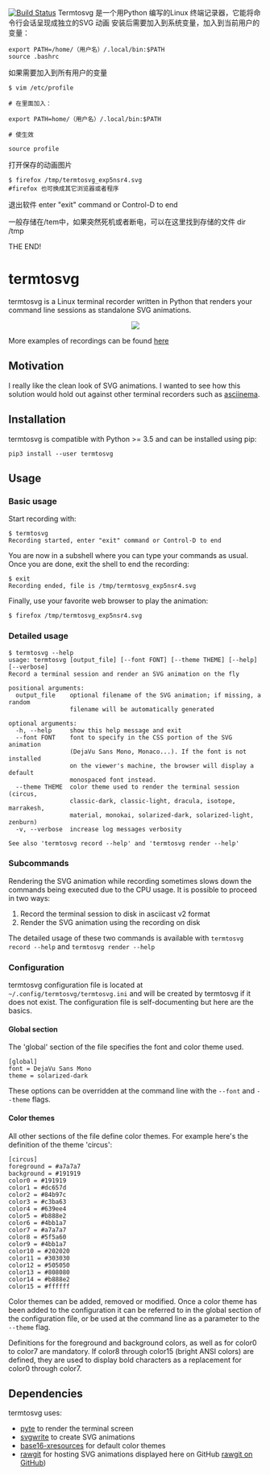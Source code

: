 [![Build Status](https://travis-ci.org/nbedos/termtosvg.svg?branch=master)](https://travis-ci.org/nbedos/termtosvg)
Termtosvg 是一个用Python 编写的Linux 终端记录器，它能将命令行会话呈现成独立的SVG 动画
安装后需要加入到系统变量，加入到当前用户的变量：
```
export PATH=/home/（用户名）/.local/bin:$PATH
source .bashrc
```

如果需要加入到所有用户的变量
```
$ vim /etc/profile

# 在里面加入：

export PATH=home/（用户名）/.local/bin:$PATH

# 使生效

source profile
```
打开保存的动画图片
```
$ firefox /tmp/termtosvg_exp5nsr4.svg
#firefox 也可换成其它浏览器或者程序
```
退出软件
enter "exit" command or Control-D to end

一般存储在/tem中，如果突然死机或者断电，可以在这里找到存储的文件
dir /tmp

THE END!


# termtosvg
termtosvg is a Linux terminal recorder written in Python that renders your command
line sessions as standalone SVG animations.

<p align="center">
    <img src="https://cdn.rawgit.com/nbedos/termtosvg/0.4.0/examples/awesome.svg">
</p>

More examples of recordings can be found [here](https://github.com/nbedos/termtosvg/blob/0.4.0/examples/examples.md)

## Motivation
I really like the clean look of SVG animations. I wanted to see
how this solution would hold out against other terminal
recorders such as [asciinema](https://github.com/asciinema/asciinema).

## Installation
termtosvg is compatible with Python >= 3.5 and can be installed using pip:
```
pip3 install --user termtosvg
```

## Usage
### Basic usage
Start recording with:

```
$ termtosvg
Recording started, enter "exit" command or Control-D to end
```

You are now in a subshell where you can type your commands as usual.
Once you are done, exit the shell to end the recording:

```
$ exit
Recording ended, file is /tmp/termtosvg_exp5nsr4.svg
```
Finally, use your favorite web browser to play the animation:
```
$ firefox /tmp/termtosvg_exp5nsr4.svg
```

### Detailed usage
```
$ termtosvg --help
usage: termtosvg [output_file] [--font FONT] [--theme THEME] [--help] [--verbose]
Record a terminal session and render an SVG animation on the fly

positional arguments:
  output_file    optional filename of the SVG animation; if missing, a random
                 filename will be automatically generated

optional arguments:
  -h, --help     show this help message and exit
  --font FONT    font to specify in the CSS portion of the SVG animation
                 (DejaVu Sans Mono, Monaco...). If the font is not installed
                 on the viewer's machine, the browser will display a default
                 monospaced font instead.
  --theme THEME  color theme used to render the terminal session (circus,
                 classic-dark, classic-light, dracula, isotope, marrakesh,
                 material, monokai, solarized-dark, solarized-light, zenburn)
  -v, --verbose  increase log messages verbosity

See also 'termtosvg record --help' and 'termtosvg render --help'
```

### Subcommands
Rendering the SVG animation while recording sometimes slows down
the commands being executed due to the CPU usage. It is possible
to proceed in two ways:
1. Record the terminal session to disk in asciicast v2 format
2. Render the SVG animation using the recording on disk

The detailed usage of these two commands is available with
`termtosvg record --help` and `termtosvg render --help`

### Configuration
termtosvg configuration file is located at `~/.config/termtosvg/termtosvg.ini`
and will be created by termtosvg if it does not exist. The configuration
file is self-documenting but here are the basics.

#### Global section
The 'global' section of the file specifies the font and color theme used.

```
[global]
font = DejaVu Sans Mono
theme = solarized-dark
```
These options can be overridden at the command line with the `--font` and
`--theme` flags.

#### Color themes
All other sections of the file define color themes. For example here's
the definition of the theme 'circus':
```
[circus]
foreground = #a7a7a7
background = #191919
color0 = #191919
color1 = #dc657d
color2 = #84b97c
color3 = #c3ba63
color4 = #639ee4
color5 = #b888e2
color6 = #4bb1a7
color7 = #a7a7a7
color8 = #5f5a60
color9 = #4bb1a7
color10 = #202020
color11 = #303030
color12 = #505050
color13 = #808080
color14 = #b888e2
color15 = #ffffff
```

Color themes can be added, removed or modified. Once a color theme
has been added to the configuration it can be referred to in the global
section of the configuration file, or be used at the command line as a
parameter to the `--theme` flag.

Definitions for the foreground and background colors, as well as for color0 to
color7 are mandatory. If color8 through color15 (bright ANSI colors) are
defined, they are used to display bold characters as a
replacement for color0 through color7. 

## Dependencies
termtosvg uses:
* [pyte](https://github.com/selectel/pyte) to render the terminal screen
* [svgwrite](https://github.com/mozman/svgwrite) to create SVG animations
* [base16-xresources](https://github.com/chriskempson/base16-xresources) for default color themes
* [rawgit](https://rawgit.com/) for hosting SVG animations displayed here on GitHub [rawgit on GitHub](https://github.com/rgrove/rawgit))
